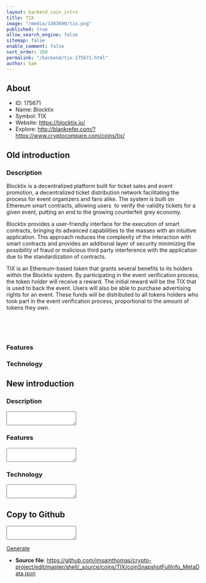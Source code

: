 ```yaml
---
layout: backend_coin_intro
title: TIX
image: "/media/1383690/tix.png"
published: true
allow_search_engine: false
sitemap: false
enable_comment: false
sort_order: 260
permalink: "/backend/tix-175671.html"
author: Sam
---
```


## About

- ID: 175671
- Name: Blocktix
- Symbol: TIX
- Website: https://blocktix.io/
- Explore: http://blankrefer.com/?https://www.cryptocompare.com/coins/tix/


## Old introduction

### Description

<p>Blocktix is a decentralized platform built for ticket sales and event promotion, a decentralized ticket distribution network facilitating the process for event organizers and fans alike. The system is built on Ethereum smart contracts, allowing users  to verify the validity tickets for a given event, putting an end to the growing counterfeit grey economy.</p><p>Blocktix provides a user-friendly interface for the execution of smart contracts, bringing its advanced capabilities to the masses with an intuitive application. This approach reduces the complexity of the interaction with smart contracts and provides an additional layer of security minimizing the possibility of fraud or malicious third party interference with the application due to the standardization of contracts.</p><p>TIX is an Ethereum-based token that grants several benefits to its holders within the Blocktix system. By participating in the event verification process, the token holder will receive a reward. The initial reward will be the TIX that is used to back the event. Users will also be able to purchase advertising rights for an event. These funds will be distributed to all tokens holders who took part in the event verification process, proportional to the amount of tokens they own.</p><p> </p><p> </p>

### Features


### Technology




## New introduction


### Description
<textarea id="meta_description" name="description"></textarea>

### Features
<textarea id="meta_features" name="features"></textarea>

### Technology
<textarea id="meta_technology" name="technology"></textarea>


## Copy to Github

<textarea id="coinsnapshotfullinfo_metadata"></textarea>

<a href="#gen" onclick="generateMetaDatJson()">Generate</a>

- **Source file**: <a href="https://github.com/imsamthomas/crypto-project/edit/master/shell/_source/coins/TIX/coinSnapshotFullInfo_MetaData.json">https://github.com/imsamthomas/crypto-project/edit/master/shell/_source/coins/TIX/coinSnapshotFullInfo_MetaData.json</a>

